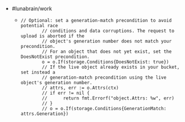 - #lunabrain/work
	- ```
	  // Optional: set a generation-match precondition to avoid potential race
	          // conditions and data corruptions. The request to upload is aborted if the
	          // object's generation number does not match your precondition.
	          // For an object that does not yet exist, set the DoesNotExist precondition.
	          o = o.If(storage.Conditions{DoesNotExist: true})
	          // If the live object already exists in your bucket, set instead a
	          // generation-match precondition using the live object's generation number.
	          // attrs, err := o.Attrs(ctx)
	          // if err != nil {
	          //      return fmt.Errorf("object.Attrs: %w", err)
	          // }
	          // o = o.If(storage.Conditions{GenerationMatch: attrs.Generation})
	  ```